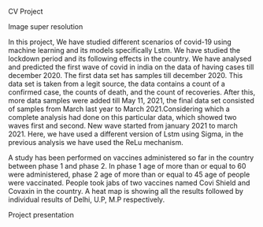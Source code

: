 CV Project

Image super resolution

In this project, We have studied different scenarios of covid-19 using machine learning and its models specifically Lstm. We have studied the lockdown period and its following effects in the country. We have analysed and predicted the first wave of covid in india on the data of having cases till december 2020. The first data set has samples till december 2020. This data set is taken from a legit source, the data contains a count of a confirmed case, the counts of death, and the count of recoveries. After this, more data samples were added till May 11, 2021, the final data set consisted of samples from March last year to March 2021.Considering which a complete analysis had done on this particular data, which showed two waves first and second. New wave started from january 2021 to march 2021. Here, we have used a different version of Lstm using Sigma, in the previous analysis we have used the ReLu mechanism.

A study has been performed on vaccines administered so far in the country between phase 1 and phase 2. In phase 1 age of more than or equal to 60 were administered, phase 2 age of more than or equal to 45 age of people were vaccinated. People took jabs of two vaccines named Covi Shield and Covaxin in the country. A heat map is showing all the results followed by individual results of Delhi, U.P, M.P respectively.

Project presentation
